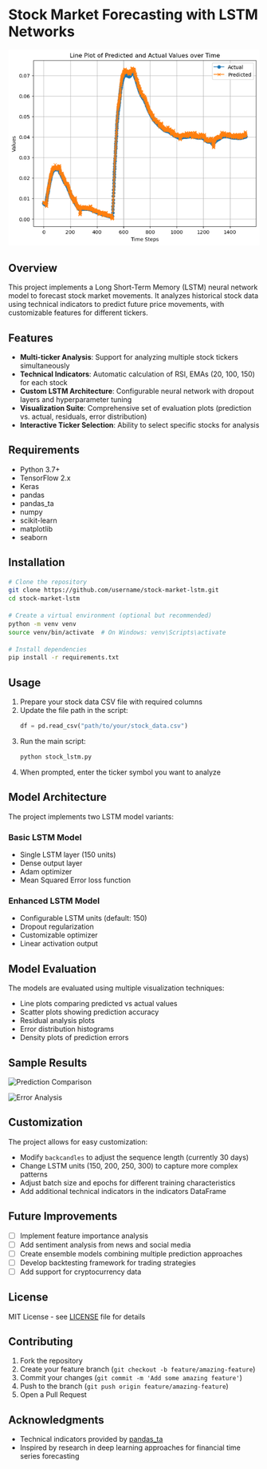 # Stock Market Forecasting with LSTM Networks

![Stock Market Forecast](https://raw.githubusercontent.com/arjunthilak05/Project-1-Stock-Market-Prediction/9397c938d57ad146fcd6fbfdefce82936398adeb/output.png)

## Overview

This project implements a Long Short-Term Memory (LSTM) neural network model to forecast stock market movements. It analyzes historical stock data using technical indicators to predict future price movements, with customizable features for different tickers.

## Features

- **Multi-ticker Analysis**: Support for analyzing multiple stock tickers simultaneously
- **Technical Indicators**: Automatic calculation of RSI, EMAs (20, 100, 150) for each stock
- **Custom LSTM Architecture**: Configurable neural network with dropout layers and hyperparameter tuning
- **Visualization Suite**: Comprehensive set of evaluation plots (prediction vs. actual, residuals, error distribution)
- **Interactive Ticker Selection**: Ability to select specific stocks for analysis

## Requirements

- Python 3.7+
- TensorFlow 2.x
- Keras
- pandas
- pandas_ta
- numpy
- scikit-learn
- matplotlib
- seaborn

## Installation

```bash
# Clone the repository
git clone https://github.com/username/stock-market-lstm.git
cd stock-market-lstm

# Create a virtual environment (optional but recommended)
python -m venv venv
source venv/bin/activate  # On Windows: venv\Scripts\activate

# Install dependencies
pip install -r requirements.txt
```

## Usage

1. Prepare your stock data CSV file with required columns
2. Update the file path in the script:
   ```python
   df = pd.read_csv("path/to/your/stock_data.csv")
   ```
3. Run the main script:
   ```python
   python stock_lstm.py
   ```
4. When prompted, enter the ticker symbol you want to analyze

## Model Architecture

The project implements two LSTM model variants:

### Basic LSTM Model
- Single LSTM layer (150 units)
- Dense output layer
- Adam optimizer
- Mean Squared Error loss function

### Enhanced LSTM Model
- Configurable LSTM units (default: 150)
- Dropout regularization
- Customizable optimizer
- Linear activation output

## Model Evaluation

The models are evaluated using multiple visualization techniques:

- Line plots comparing predicted vs actual values
- Scatter plots showing prediction accuracy
- Residual analysis plots
- Error distribution histograms
- Density plots of prediction errors

## Sample Results

![Prediction Comparison](https://raw.githubusercontent.com/username/stock-market-lstm/main/images/pred_vs_actual.png)

![Error Analysis](https://raw.githubusercontent.com/username/stock-market-lstm/main/images/error_distribution.png)

## Customization

The project allows for easy customization:
- Modify `backcandles` to adjust the sequence length (currently 30 days)
- Change LSTM units (150, 200, 250, 300) to capture more complex patterns
- Adjust batch size and epochs for different training characteristics
- Add additional technical indicators in the indicators DataFrame

## Future Improvements

- [ ] Implement feature importance analysis
- [ ] Add sentiment analysis from news and social media
- [ ] Create ensemble models combining multiple prediction approaches
- [ ] Develop backtesting framework for trading strategies
- [ ] Add support for cryptocurrency data

## License

MIT License - see [LICENSE](LICENSE) file for details

## Contributing

1. Fork the repository
2. Create your feature branch (`git checkout -b feature/amazing-feature`)
3. Commit your changes (`git commit -m 'Add some amazing feature'`)
4. Push to the branch (`git push origin feature/amazing-feature`)
5. Open a Pull Request

## Acknowledgments

- Technical indicators provided by [pandas_ta](https://github.com/twopirllc/pandas-ta)
- Inspired by research in deep learning approaches for financial time series forecasting
